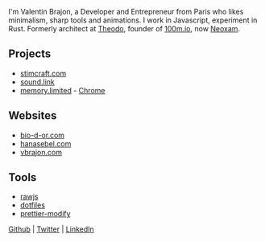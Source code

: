 # <img src="images/varch-logo.svg" width="100" />

I'm Valentin Brajon, a Developer and Entrepreneur from Paris who likes minimalism, sharp tools and animations. I work in Javascript, experiment in Rust. Formerly architect at [Theodo](https://theodo.com), founder of [100m.io](https://100m.io), now [Neoxam](https://neoxam.com).

## Projects
- [stimcraft.com](https://stimcraft.com/)
- [sound.link](https://sound.link/)
- [memory.limited](https://memory.limited/) - [Chrome](https://chrome.google.com/webstore/detail/memorylimited/pfhicfflehfdoocipahhhndmmcbepkmj)

## Websites
- [bio-d-or.com](https://bio-d-or.com)
- [hanasebel.com](https://hanasebel.com)
- [vbrajon.com](https://vbrajon.com)

## Tools
- [rawjs](https://vbrajon.github.io/rawjs/)
- [dotfiles](https://vbrajon.github.io/dotfiles/)
- [prettier-modify](https://vbrajon.github.io/prettier-modify/)

[Github](https://github.com/vbrajon) | [Twitter](https://twitter.com/vbrajon) | [LinkedIn](https://www.linkedin.com/in/vbrajon)

<details>
  <summary></summary>
  <style>h1:first-child, details:last-child { display: none; }</style>
</details>
